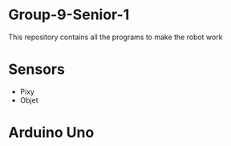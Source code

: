 # Group-9-Senior-1

This repository contains all the programs to make the robot work

# Sensors
* Pixy 
* Objet

# Arduino Uno

